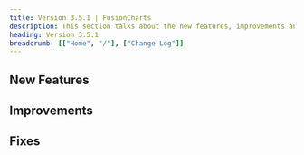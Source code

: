 ```yaml
---
title: Version 3.5.1 | FusionCharts
description: This section talks about the new features, improvements and fixes for v3.5.1.
heading: Version 3.5.1
breadcrumb: [["Home", "/"], ["Change Log"]]
---
```


## New Features

## Improvements

## Fixes
